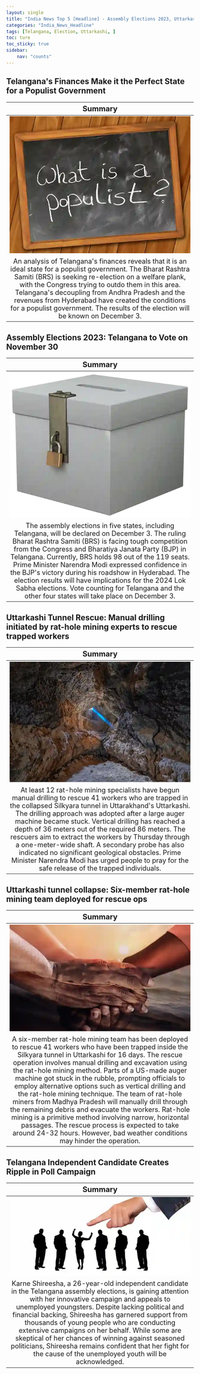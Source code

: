 ```yaml
---
layout: single
title: "India News Top 5 [Headline] - Assembly Elections 2023, Uttarkashi Tunnel Rescue: Manual drilling initiated by rat-hole mining experts"
categories: "India_News_Headline"
tags: [Telangana, Election, Uttarkashi, ]
toc: ture
toc_sticky: true
sidebar:
    nav: "counts"
---
```


<style>
table th:first-of-type {
    width: 100%;
    font-size: 20px;
}
table td:nth-of-type(1) {
    width: 100%;
    font-size: 18px;
}
</style>

## Telangana's Finances Make it the Perfect State for a Populist Government

Summary | 
:---:|
![](/assets/images/2023-11-28-India_News_Headline_231128_1-1.webp) |
An analysis of Telangana's finances reveals that it is an ideal state for a populist government. The Bharat Rashtra Samiti (BRS) is seeking re-election on a welfare plank, with the Congress trying to outdo them in this area. Telangana's decoupling from Andhra Pradesh and the revenues from Hyderabad have created the conditions for a populist government. The results of the election will be known on December 3. |

## Assembly Elections 2023: Telangana to Vote on November 30

Summary | 
:---:|
![](/assets/images/2023-11-28-India_News_Headline_231128_1-2.webp) |
The assembly elections in five states, including Telangana, will be declared on December 3. The ruling Bharat Rashtra Samiti (BRS) is facing tough competition from the Congress and Bharatiya Janata Party (BJP) in Telangana. Currently, BRS holds 98 out of the 119 seats. Prime Minister Narendra Modi expressed confidence in the BJP's victory during his roadshow in Hyderabad. The election results will have implications for the 2024 Lok Sabha elections. Vote counting for Telangana and the other four states will take place on December 3. |

## Uttarkashi Tunnel Rescue: Manual drilling initiated by rat-hole mining experts to rescue trapped workers

Summary | 
:---:|
![](/assets/images/2023-11-28-India_News_Headline_231128_1-3.webp) |
At least 12 rat-hole mining specialists have begun manual drilling to rescue 41 workers who are trapped in the collapsed Silkyara tunnel in Uttarakhand's Uttarkashi. The drilling approach was adopted after a large auger machine became stuck. Vertical drilling has reached a depth of 36 meters out of the required 86 meters. The rescuers aim to extract the workers by Thursday through a one-meter-wide shaft. A secondary probe has also indicated no significant geological obstacles. Prime Minister Narendra Modi has urged people to pray for the safe release of the trapped individuals. |

## Uttarkashi tunnel collapse: Six-member rat-hole mining team deployed for rescue ops

Summary | 
:---:|
![](/assets/images/2023-11-28-India_News_Headline_231128_1-4.webp) |
A six-member rat-hole mining team has been deployed to rescue 41 workers who have been trapped inside the Silkyara tunnel in Uttarkashi for 16 days. The rescue operation involves manual drilling and excavation using the rat-hole mining method. Parts of a US-made auger machine got stuck in the rubble, prompting officials to employ alternative options such as vertical drilling and the rat-hole mining technique. The team of rat-hole miners from Madhya Pradesh will manually drill through the remaining debris and evacuate the workers. Rat-hole mining is a primitive method involving narrow, horizontal passages. The rescue process is expected to take around 24-32 hours. However, bad weather conditions may hinder the operation. |

## Telangana Independent Candidate Creates Ripple in Poll Campaign

Summary | 
:---:|
![](/assets/images/2023-11-28-India_News_Headline_231128_1-5.webp) |
Karne Shireesha, a 26-year-old independent candidate in the Telangana assembly elections, is gaining attention with her innovative campaign and appeals to unemployed youngsters. Despite lacking political and financial backing, Shireesha has garnered support from thousands of young people who are conducting extensive campaigns on her behalf. While some are skeptical of her chances of winning against seasoned politicians, Shireesha remains confident that her fight for the cause of the unemployed youth will be acknowledged. |